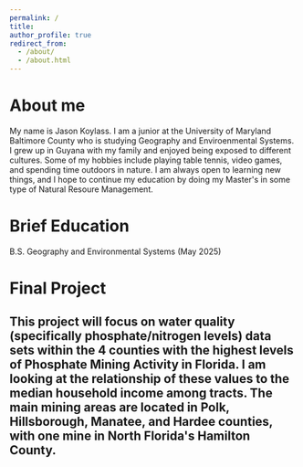 ```yaml
---
permalink: /
title:
author_profile: true
redirect_from: 
  - /about/
  - /about.html
---
```



About me
======
My name is Jason Koylass. I am a junior at the University of Maryland Baltimore County who is studying Geography and Enviroenmental Systems. I grew up in Guyana with my family and enjoyed being exposed to different cultures. Some of my hobbies include playing table tennis, video games, and spending time outdoors in nature. I am always open to learning new things, and I hope to continue my education by doing my Master's in some type of Natural Resoure Management. 

Brief Education
======
B.S. Geography and Environmental Systems (May 2025)

Final Project
======
This project will focus on water quality (specifically phosphate/nitrogen levels) data sets within the 4 counties with the highest levels of Phosphate Mining Activity in Florida. I am looking at the relationship of these values to the median household income among tracts. The main mining areas are located in Polk, Hillsborough, Manatee, and Hardee counties, with one mine in North Florida's Hamilton County.
------


